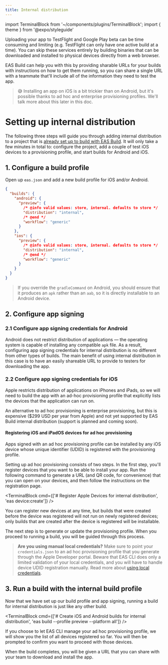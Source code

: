 ```yaml
---
title: Internal distribution
---
```


import TerminalBlock from '~/components/plugins/TerminalBlock';
import { theme } from '@expo/styleguide'

Uploading your app to TestFlight and Google Play beta can be time consuming and limiting (e.g. TestFlight can only have one active build at a time). You can skip these services entirely by building binaries that can be downloaded and installed to physical devices directly from a web browser.

EAS Build can help you with this by providing sharable URLs for your builds with instructions on how to get them running, so you can share a single URL with a teammate that'll include all of the information they need to test the app.

> 😅 Installing an app on iOS is a bit trickier than on Android, but it's possible thanks to ad hoc and enterprise provisioning profiles. We'll talk more about this later in this doc.

<h1 style={{borderBottom: 'none', marginTop: 30, marginBottom: 15, fontFamily: 'expo-brand-bold', color: theme.text.default}}>Setting up internal distribution</h1>

The following three steps will guide you through adding internal distribution to a project that is [already set up to build with EAS Build](setup.md). It will only take a few minutes in total to: configure the project, add a couple of test iOS devices to a provisioning profile, and start builds for Android and iOS.

<div style={{marginTop: -10}} />

## 1. Configure a build profile

Open up `eas.json` and add a new build profile for iOS and/or Android.

```json
{
  "builds": {
    "android": {
      "preview": {
        /* @info valid values: store, internal. defaults to store */
        "distribution": "internal",
        /* @end */
        "workflow": "generic"
      }
    },
    "ios": {
      "preview": {
        /* @info valid values: store, internal. defaults to store */
        "distribution": "internal",
        /* @end */
        "workflow": "generic"
      }
    }
  }
}
```

> If you override the `gradleCommand` on Android, you should ensure that it produces an `apk` rather than an `aab`, so it is directly installable to an Android device.

## 2. Configure app signing

### 2.1 Configure app signing credentials for Android

Android does not restrict distribution of applications &mdash; the operating system is capable of installing any compatible `apk` file. As a result, configuring app signing credentials for internal distribution is no different from other types of builds. The main benefit of using internal distribution in this case is to have an easily shareable URL to provide to testers for downloading the app.

### 2.2 Configure app signing credentials for iOS

Apple restricts distribution of applications on iPhones and iPads, so we will need to build the app with an ad-hoc provisioning profile that explicitly lists the devices that the application can run on.

An alternative to ad hoc provisioning is enterprise provisioning, but this is expensive (\$299 USD per year from Apple) and not yet supported by EAS Build internal distribution (support is planned and coming soon).

<!--
(@dsokal) this is not implemented yet

### Enterprise provisioning

If you plan on using enterprise provisioning, please sign in to the account with [Apple Developer Enterprise Program membership](https://developer.apple.com/programs/enterprise/). You probably don't have this, and it's expensive (\$299 USD per year) and takes time to acquire, so you will likely be using ad hoc provisioning &mdash; this works on any normal paid Apple developer account.
-->

<!--
(@dsokal) this is not implemented yet

### Setting up enterprise provisioning

If you do have an Apple enterprise account, this makes internal distribution much easier for users who want to install your app for the first time. Once they install the profile to their device they can access the app right away. One limitation of using an enterprise provisioning profile is that you will need to have a distinct bundle identifier from the one that you use to publish your app to the App Store. (@brentvatne: after this is a bad idea intentionally, we should probably have a config option, i'm just putting it there so we have something for now) We recommend setting your bundle identifier for internal distribution and committing that change on another branch. After that, whenever you want to create a preview branch you can check out that branch and rebase against the branch you'd like to create a build for.
-->

<div style={{marginTop: 20}} />

#### Registering iOS and iPadOS devices for ad hoc provisioning

Apps signed with an ad hoc provisioning profile can be installed by any iOS device whose unique identifier (UDID) is registered with the provisioning profile.

Setting up ad hoc provisioning consists of two steps. In the first step, you'll register devices that you want to be able to install your app. Run the following command to generate a URL (and QR code, for convenience) that you can open on your devices, and then follow the instructions on the registration page.

<TerminalBlock cmd={['# Register Apple Devices for internal distribution', 'eas device:create']} />

You can register new devices at any time, but builds that were created before the device was registered will not run on newly registered devices; only builds that are created after the device is registered will be installable.

The next step is to generate or update the provisioning profile. When you proceed to running a build, you will be guided through this process.

> **Are you using manual local credentials?** Make sure to point your `credentials.json` to an ad hoc <!-- or enterprise -->provisioning profile that you generate through the Apple Developer portal. Beware that EAS CLI does only a limited validation of your local credentials, and you will have to handle device UDID registration manually. Read more about [using local credentials](/app-signing/local-credentials.md).

## 3. Run a build with the internal build profile

Now that we have set up our build profile and app signing, running a build for internal distribution is just like any other build.

<TerminalBlock cmd={['# Create iOS and Android builds for internal distribution', 'eas build --profile preview --platform all']} />

If you choose to let EAS CLI manage your ad hoc provisioning profile, we will show you the list of all devices registered so far. You will then be prompted to confirm you want to proceed with those devices.

When the build completes, you will be given a URL that you can share with your team to download and install the app.

<!--
(@dsokal) this is not implemented yet

If the device you would like to distribute to is not currently registered, you can choose to register it now (or exit the current command and run `eas device:add` again). The build command will wait for the new device to register. Scan the QR code that is presented in the terminal and follow the instructions on that page to register your device. When you're done, return to the terminal and press return to continue. You should see that your new device registration has been detected and added to the profile.

You can add another if you like, otherwise continue.
-->

<!--
(@dsokal) this is not implemented yet

When using iOS adhoc provisioning managed by Expo, if a teammate navigates to this URL on an iOS device that is not yet registered, they will be able to register their device and initiate a new build to include the updated profile that will run on their device. If the adhoc provisioning profile is not managed by Expo, the user will be asked to contact the organization admin in order to add their device UDID and create a new build compatible with their device.
-->
